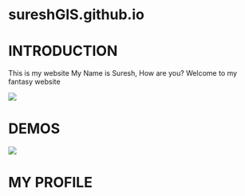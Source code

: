 # sureshGIS.github.io

# INTRODUCTION

This is my website
My Name is Suresh, How are you? Welcome to my fantasy website

![](https://media.tenor.com/QS7Mm3z76CsAAAAM/cat-meme.gif)


# DEMOS

![](https://raw.githubusercontent.com/gee-community/geemap/master/docs/assets/logo.png)

# MY PROFILE
